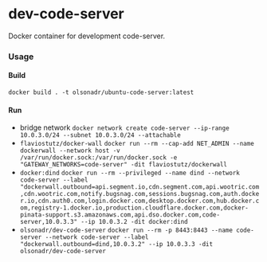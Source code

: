 # dev-code-server

Docker container for development code-server.


### Usage

#### Build
`docker build . -t olsonadr/ubuntu-code-server:latest`

#### Run
- bridge network
  `docker network create code-server --ip-range 10.0.3.0/24 --subnet 10.0.3.0/24 --attachable`
- `flaviostutz/docker-wall`
  `docker run --rm --cap-add NET_ADMIN --name dockerwall --network host -v /var/run/docker.sock:/var/run/docker.sock -e "GATEWAY_NETWORKS=code-server" -dit flaviostutz/dockerwall`
- `docker:dind`
  `docker run --rm --privileged --name dind --network code-server --label "dockerwall.outbound=api.segment.io,cdn.segment.com,api.wootric.com,cdn.wootric.com,notify.bugsnag.com,sessions.bugsnag.com,auth.docker.io,cdn.auth0.com,login.docker.com,desktop.docker.com,hub.docker.com,registry-1.docker.io,production.cloudflare.docker.com,docker-pinata-support.s3.amazonaws.com,api.dso.docker.com,code-server,10.0.3.3" --ip 10.0.3.2 -dit docker:dind`
- `olsonadr/dev-code-server`
  `docker run --rm -p 8443:8443 --name code-server --network code-server --label "dockerwall.outbound=dind,10.0.3.2" --ip 10.0.3.3 -dit olsonadr/dev-code-server`

